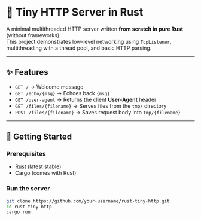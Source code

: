 
# 🦀 Tiny HTTP Server in Rust

A minimal multithreaded HTTP server written **from scratch in pure Rust** (without frameworks).  
This project demonstrates low-level networking using `TcpListener`, multithreading with a thread pool, and basic HTTP parsing.

---

## ✨ Features
- `GET /` → Welcome message  
- `GET /echo/{msg}` → Echoes back `{msg}`  
- `GET /user-agent` → Returns the client **User-Agent** header  
- `GET /files/{filename}` → Serves files from the `tmp/` directory  
- `POST /files/{filename}` → Saves request body into `tmp/{filename}`  

---

## 🚀 Getting Started

### Prerequisites
- [Rust](https://www.rust-lang.org/tools/install) (latest stable)
- Cargo (comes with Rust)

### Run the server
```bash
git clone https://github.com/your-username/rust-tiny-http.git
cd rust-tiny-http
cargo run

